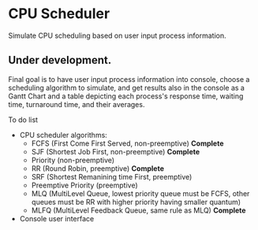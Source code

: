 # CPU Scheduler
Simulate CPU scheduling based on user input process information.

## Under development.
Final goal is to have user input process information into console, choose a scheduling algorithm to simulate, and get results also in the console as a Gantt Chart and a table depicting each process's response time, waiting time, turnaround time, and their averages.

To do list
* CPU scheduler algorithms:
    * FCFS (First Come First Served, non-preemptive) **Complete**
    * SJF (Shortest Job First, non-preemptive) **Complete**
    * Priority (non-preemptive)
    * RR (Round Robin, preemptive) **Complete**
    * SRF (Shortest Remanining time First, preemptive)
    * Preemptive Priority (preemptive)
    * MLQ (MultiLevel Queue, lowest priority queue must be FCFS, other queues must be RR with higher priority having smaller quantum)
    * MLFQ (MultiLevel Feedback Queue, same rule as MLQ) **Complete**
* Console user interface
